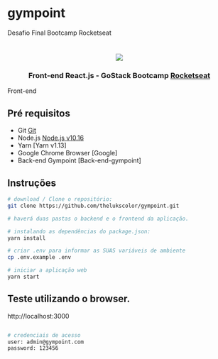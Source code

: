 # gympoint
Desafio Final Bootcamp Rocketseat

<h1 align="center">
<img src="https://raw.githubusercontent.com/davidfaria/gympoint-frontend/master/.github/logo.png">
</h1>
<h3 align="center">
Front-end React.js - GoStack Bootcamp <a href="https://rocketseat.com.br" target="__blank">Rocketseat</a>
</h3>

Front-end

## Pré requisitos

- Git [Git](https://git-scm.com)
- Node.js [Node.js v10.16](https://nodejs.org/)
- Yarn [Yarn v1.13]
- Google Chrome Browser [Google]
- Back-end Gympoint [Back-end-gympoint]

## Instruções

```bash
# download / Clone o repositório:
git clone https://github.com/thelukscolor/gympoint.git

# haverá duas pastas o backend e o frontend da aplicação.

# instalando as dependências do package.json:
yarn install

# criar .env para informar as SUAS variáveis de ambiente
cp .env.example .env

# iniciar a aplicação web
yarn start
```

## Teste utilizando o browser.

http://localhost:3000

```bash

# credenciais de acesso
user: admin@gympoint.com
password: 123456
```

